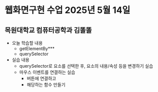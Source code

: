 # 웹화면구현 수업 2025년 5월 14일

## 목원대학교 컴퓨터공학과 김똘똘

- 오늘 학습할 내용
    - getElementBy***
    - querySelector
- 실습 내용
    - querySelector로 요소를 선택한 후, 요소의 내용/속성 등을 변경하기 실습
    - 마우스 이벤트를 연결하는 실습
        - 버튼에 연결하고
        - 해당하는 함수 만들기